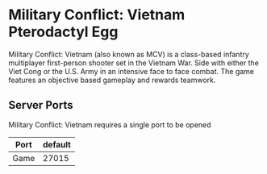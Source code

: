 # Military Conflict: Vietnam Pterodactyl Egg

Military Conflict: Vietnam (also known as MCV) is a class-based infantry multiplayer first-person shooter set in the Vietnam War. Side with either the Viet Cong or the U.S. Army in an intensive face to face combat. The game features an objective based gameplay and rewards teamwork.

## Server Ports

Military Conflict: Vietnam requires a single port to be opened

| Port    | default |
|---------|---------|
| Game    |  27015  |
